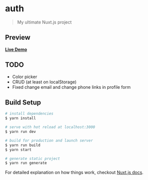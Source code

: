 # auth

> My ultimate Nuxt.js project

## Preview

<a href="https://mjunaidi.github.io/nuxtjs-boilerplate/index.html" target="_blank">__Live Demo__</a>

## TODO
* Color picker
* CRUD (at least on localStorage)
* Fixed change email and change phone links in profile form

## Build Setup

``` bash
# install dependencies
$ yarn install

# serve with hot reload at localhost:3000
$ yarn run dev

# build for production and launch server
$ yarn run build
$ yarn start

# generate static project
$ yarn run generate
```

For detailed explanation on how things work, checkout [Nuxt.js docs](https://nuxtjs.org).
